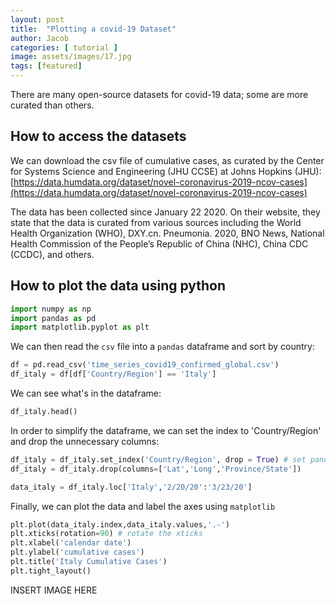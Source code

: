 ```yaml
---
layout: post
title:  "Plotting a covid-19 Dataset"
author: Jacob
categories: [ tutorial ]
image: assets/images/17.jpg
tags: [featured]
---
```

There are many open-source datasets for covid-19 data; some are more curated than others.


## How to access the datasets

We can download the csv file of cumulative cases, as curated by the Center for Systems Science and Engineering (JHU CCSE) at Johns Hopkins (JHU):
[https://data.humdata.org/dataset/novel-coronavirus-2019-ncov-cases](https://data.humdata.org/dataset/novel-coronavirus-2019-ncov-cases)

The data has been collected since January 22 2020. On their website, they state that the data is curated from various sources including the World Health Organization (WHO), DXY.cn. Pneumonia. 2020, BNO News, National Health Commission of the People’s Republic of China (NHC), China CDC (CCDC), and others.

## How to plot the data using python

```python
import numpy as np
import pandas as pd
import matplotlib.pyplot as plt
```

We can then read the `csv` file into a `pandas` dataframe and sort by country:
```python
df = pd.read_csv('time_series_covid19_confirmed_global.csv')
df_italy = df[df['Country/Region'] == 'Italy']
```

We can see what's in the dataframe:
```python
df_italy.head()
```

In order to simplify the dataframe, we can set the index to 'Country/Region' and drop the unnecessary columns:

```python
df_italy = df_italy.set_index('Country/Region', drop = True) # set pandas dataframe index to country
df_italy = df_italy.drop(columns=['Lat','Long','Province/State'])

data_italy = df_italy.loc['Italy','2/20/20':'3/23/20']
```

Finally, we can plot the data and label the axes using `matplotlib`
```python
plt.plot(data_italy.index,data_italy.values,'.-')
plt.xticks(rotation=90) # rotate the xticks
plt.xlabel('calendar date')
plt.ylabel('cumulative cases')
plt.title('Italy Cumulative Cases')
plt.tight_layout()
```
INSERT IMAGE HERE
